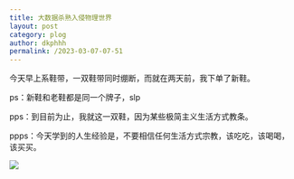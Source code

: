 ```yaml
---
title: 大数据杀熟入侵物理世界
layout: post
category: plog
author: dkphhh
permalink: /2023-03-07-07-51
---
```

今天早上系鞋带，一双鞋带同时绷断，而就在两天前，我下单了新鞋。

ps：新鞋和老鞋都是同一个牌子，slp

pps：到目前为止，我就这一双鞋，因为某些极简主义生活方式教条。

ppps：今天学到的人生经验是，不要相信任何生活方式宗教，该吃吃，该喝喝，该买买。

![](https://cdn.jsdelivr.net/gh/dkphhh/img/imgformessage/20230307074703.jpg)
